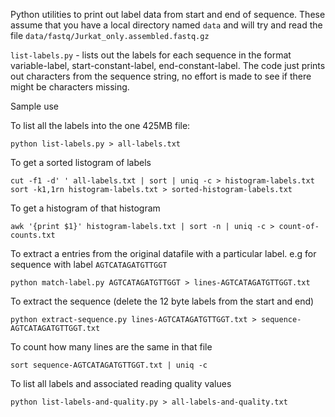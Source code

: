 Python utilities to print out label data from start and end of sequence. These assume that you have a local directory named `data` and will try and read the file `data/fastq/Jurkat_only.assembled.fastq.gz`

`list-labels.py` - lists out the labels for each sequence in the format variable-label, start-constant-label, end-constant-label. The code just prints out characters from the sequence string, no effort is made to see if there might be characters missing.

Sample use

To list all the labels into the one 425MB file:

```
python list-labels.py > all-labels.txt
```

To get a sorted listogram of labels
```
cut -f1 -d' ' all-labels.txt | sort | uniq -c > histogram-labels.txt
sort -k1,1rn histogram-labels.txt > sorted-histogram-labels.txt
```
To get a histogram of that histogram
```
awk '{print $1}' histogram-labels.txt | sort -n | uniq -c > count-of-counts.txt
```
To extract a entries from the original datafile with a particular label. e.g for sequence with label `AGTCATAGATGTTGGT`
```
python match-label.py AGTCATAGATGTTGGT > lines-AGTCATAGATGTTGGT.txt
```
To extract the sequence (delete the 12 byte labels from the start and end)
```
python extract-sequence.py lines-AGTCATAGATGTTGGT.txt > sequence-AGTCATAGATGTTGGT.txt
```
To count how many lines are the same in that file
```
sort sequence-AGTCATAGATGTTGGT.txt | uniq -c
```
To list all labels and associated reading quality values
```
python list-labels-and-quality.py > all-labels-and-quality.txt
```


